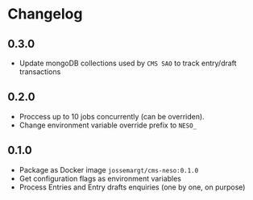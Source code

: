 # Changelog

## 0.3.0

- Update mongoDB collections used by `CMS SAO` to track entry/draft transactions

## 0.2.0

- Proccess up to 10 jobs concurrently (can be overriden).
- Change environment variable override prefix to `NESO_`

## 0.1.0

- Package as Docker image `jossemargt/cms-neso:0.1.0`
- Get configuration flags as environment variables
- Process Entries and Entry drafts enquiries (one by one, on purpose)